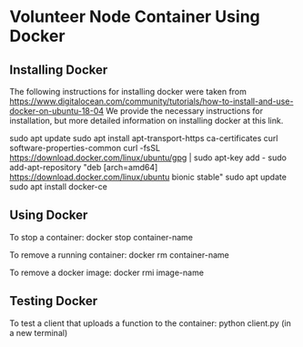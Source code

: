 # Volunteer Node Container Using Docker

## Installing Docker
The following instructions for installing docker were taken from https://www.digitalocean.com/community/tutorials/how-to-install-and-use-docker-on-ubuntu-18-04
We provide the necessary instructions for installation, but more detailed information on installing docker at this link.
 
sudo apt update
sudo apt install apt-transport-https ca-certificates curl software-properties-common
curl -fsSL https://download.docker.com/linux/ubuntu/gpg | sudo apt-key add -
sudo add-apt-repository "deb [arch=amd64] https://download.docker.com/linux/ubuntu bionic stable"
sudo apt update
sudo apt install docker-ce

## Using Docker
To stop a container:
docker stop container-name

To remove a running container:
docker rm container-name

To remove a docker image:
docker rmi image-name

## Testing Docker
To test a client that uploads a function to the container:
python client.py (in a new terminal)
